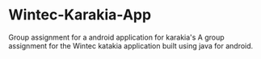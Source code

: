 # Wintec-Karakia-App
Group assignment for a android application for karakia's 
A group assignment for the Wintec katakia application built using java for android.
